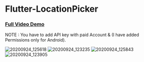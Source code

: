 # Flutter-LocationPicker

### [Full Video Demo](https://drive.google.com/file/d/1SvbgUer8KLrG2KM_eLNnITzRAoMSnhOb/view?usp=sharing)


NOTE : You have to add API key with paid Account & (I have added Permissions only for Android).


![20200924_125618](https://user-images.githubusercontent.com/69294119/94114746-6605d900-fe66-11ea-85f7-86294a2b2c9e.gif)
![20200924_123235](https://user-images.githubusercontent.com/69294119/94114764-6a31f680-fe66-11ea-8da0-35df9f24d2cd.gif)
![20200924_125843](https://user-images.githubusercontent.com/69294119/94114775-6dc57d80-fe66-11ea-8a5f-04d690e917f5.gif)
![20200924_123905](https://user-images.githubusercontent.com/69294119/94114781-7027d780-fe66-11ea-85dc-02d2269e6a49.gif)

